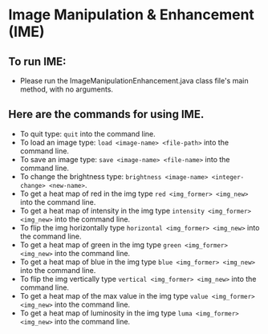 # Image Manipulation & Enhancement (IME)
## To run IME:
- Please run the ImageManipulationEnhancement.java class file's main method, with no arguments.
## Here are the commands for using IME.
- To quit type: `quit` into the command line.
- To load an image type: `load <image-name> <file-path>` into the command line.
- To save an image type: `save <image-name> <file-name>` into the command line.
- To change the brightness type: `brightness <image-name> <integer-change> <new-name>`.
- To get a heat map of red in the img type `red <img_former> <img_new>` into the command line.
- To get a heat map of intensity in the img type `intensity <img_former> <img_new>` into the command line.
- To flip the img horizontally type `horizontal <img_former> <img_new>` into the command line.
- To get a heat map of green in the img type `green <img_former> <img_new>` into the command line.
- To get a heat map of blue in the img type `blue <img_former> <img_new>` into the command line.
- To flip the img vertically type `vertical <img_former> <img_new>` into the command line.
- To get a heat map of the max value in the img type `value <img_former> <img_new>` into the command line.
- To get a heat map of luminosity in the img type `luma <img_former> <img_new>` into the command line.

